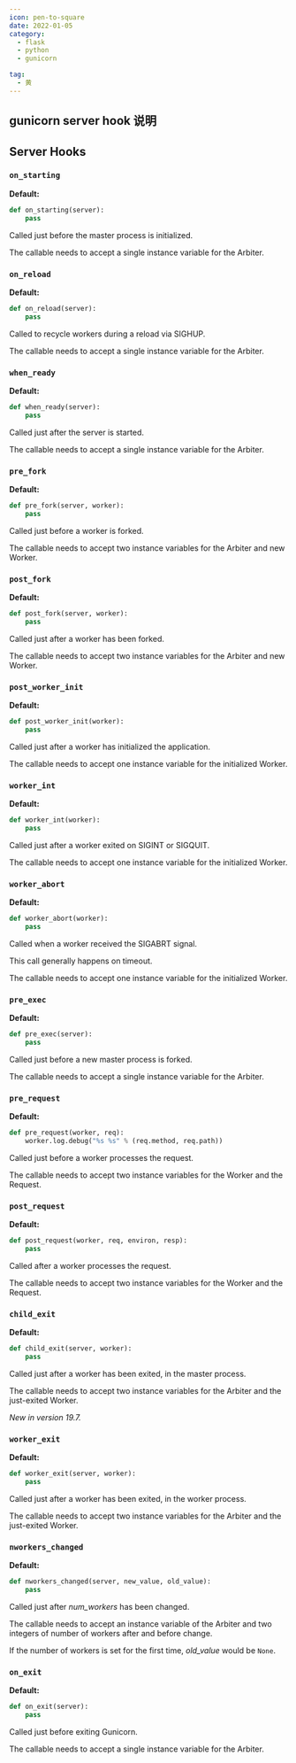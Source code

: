 ```yaml
---
icon: pen-to-square
date: 2022-01-05
category:
  - flask
  - python
  - gunicorn

tag:
  - 黄
---
```


## gunicorn server hook 说明

## Server Hooks



### `on_starting`

**Default:**

```python
def on_starting(server):
    pass
```

Called just before the master process is initialized.

The callable needs to accept a single instance variable for the Arbiter.



### `on_reload`

**Default:**

```python
def on_reload(server):
    pass
```

Called to recycle workers during a reload via SIGHUP.

The callable needs to accept a single instance variable for the Arbiter.



### `when_ready`

**Default:**

```python
def when_ready(server):
    pass
```

Called just after the server is started.

The callable needs to accept a single instance variable for the Arbiter.



### `pre_fork`

**Default:**

```python
def pre_fork(server, worker):
    pass
```

Called just before a worker is forked.

The callable needs to accept two instance variables for the Arbiter and new Worker.



### `post_fork`

**Default:**

```python
def post_fork(server, worker):
    pass
```

Called just after a worker has been forked.

The callable needs to accept two instance variables for the Arbiter and new Worker.



### `post_worker_init`

**Default:**

```python
def post_worker_init(worker):
    pass
```

Called just after a worker has initialized the application.

The callable needs to accept one instance variable for the initialized Worker.



### `worker_int`

**Default:**

```python
def worker_int(worker):
    pass
```

Called just after a worker exited on SIGINT or SIGQUIT.

The callable needs to accept one instance variable for the initialized Worker.



### `worker_abort`

**Default:**

```python
def worker_abort(worker):
    pass
```

Called when a worker received the SIGABRT signal.

This call generally happens on timeout.

The callable needs to accept one instance variable for the initialized Worker.



### `pre_exec`

**Default:**

```python
def pre_exec(server):
    pass
```

Called just before a new master process is forked.

The callable needs to accept a single instance variable for the Arbiter.



### `pre_request`

**Default:**

```python
def pre_request(worker, req):
    worker.log.debug("%s %s" % (req.method, req.path))
```

Called just before a worker processes the request.

The callable needs to accept two instance variables for the Worker and the Request.



### `post_request`

**Default:**

```python
def post_request(worker, req, environ, resp):
    pass
```

Called after a worker processes the request.

The callable needs to accept two instance variables for the Worker and the Request.



### `child_exit`

**Default:**

```python
def child_exit(server, worker):
    pass
```

Called just after a worker has been exited, in the master process.

The callable needs to accept two instance variables for the Arbiter and the just-exited Worker.

*New in version 19.7.*



### `worker_exit`

**Default:**

```python
def worker_exit(server, worker):
    pass
```

Called just after a worker has been exited, in the worker process.

The callable needs to accept two instance variables for the Arbiter and the just-exited Worker.



### `nworkers_changed`

**Default:**

```python
def nworkers_changed(server, new_value, old_value):
    pass
```

Called just after *num_workers* has been changed.

The callable needs to accept an instance variable of the Arbiter and two integers of number of workers after and before change.

If the number of workers is set for the first time, *old_value* would be `None`.



### `on_exit`

**Default:**

```python
def on_exit(server):
    pass
```

Called just before exiting Gunicorn.

The callable needs to accept a single instance variable for the Arbiter.